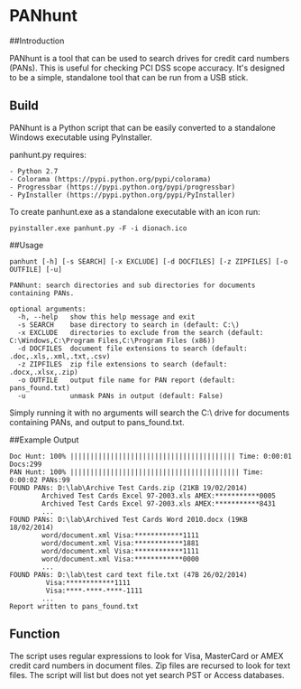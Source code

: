PANhunt
========

##Introduction

PANhunt is a tool that can be used to search drives for credit card numbers (PANs). This is useful for checking PCI DSS scope accuracy. It's designed to be a simple, standalone tool that can be run from a USB stick.

## Build

PANhunt is a Python script that can be easily converted to a standalone Windows executable using PyInstaller.

panhunt.py requires:

	- Python 2.7
	- Colorama (https://pypi.python.org/pypi/colorama)
	- Progressbar (https://pypi.python.org/pypi/progressbar)
	- PyInstaller (https://pypi.python.org/pypi/PyInstaller)

To create panhunt.exe as a standalone executable with an icon run:

```
pyinstaller.exe panhunt.py -F -i dionach.ico
```	

##Usage

```
panhunt [-h] [-s SEARCH] [-x EXCLUDE] [-d DOCFILES] [-z ZIPFILES] [-o OUTFILE] [-u]

PANhunt: search directories and sub directories for documents containing PANs.

optional arguments:
  -h, --help   show this help message and exit
  -s SEARCH    base directory to search in (default: C:\)
  -x EXCLUDE   directories to exclude from the search (default: C:\Windows,C:\Program Files,C:\Program Files (x86))
  -d DOCFILES  document file extensions to search (default: .doc,.xls,.xml,.txt,.csv)
  -z ZIPFILES  zip file extensions to search (default: .docx,.xlsx,.zip)
  -o OUTFILE   output file name for PAN report (default: pans_found.txt)
  -u           unmask PANs in output (default: False)
```

Simply running it with no arguments will search the C:\ drive for documents containing PANs, and output to pans_found.txt.

##Example Output

```
Doc Hunt: 100% ||||||||||||||||||||||||||||||||||||||||| Time: 0:00:01 Docs:299
PAN Hunt: 100% |||||||||||||||||||||||||||||||||||||||||| Time: 0:00:02 PANs:99
FOUND PANs: D:\lab\Archive Test Cards.zip (21KB 19/02/2014)
        Archived Test Cards Excel 97-2003.xls AMEX:***********0005
        Archived Test Cards Excel 97-2003.xls AMEX:***********8431
		...
FOUND PANs: D:\lab\Archived Test Cards Word 2010.docx (19KB 18/02/2014)
        word/document.xml Visa:************1111
        word/document.xml Visa:************1881
        word/document.xml Visa:************1111
        word/document.xml Visa:************0000
		...
FOUND PANs: D:\lab\test card text file.txt (47B 26/02/2014)
         Visa:************1111
         Visa:****-****-****-1111
		...
Report written to pans_found.txt
```

## Function

The script uses regular expressions to look for Visa, MasterCard or AMEX credit card numbers in document files. Zip files are recursed to look for text files. The script will list but does not yet search PST or Access databases.
